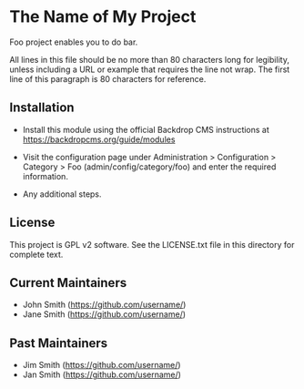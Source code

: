 The Name of My Project
======================

Foo project enables you to do bar.

All lines in this file should be no more than 80 characters long for legibility,
unless including a URL or example that requires the line not wrap. The first
line of this paragraph is 80 characters for reference.

Installation
------------

- Install this module using the official Backdrop CMS instructions at
  https://backdropcms.org/guide/modules

- Visit the configuration page under Administration > Configuration > Category >
  Foo (admin/config/category/foo) and enter the required information.

- Any additional steps.

License
-------

This project is GPL v2 software. See the LICENSE.txt file in this directory for
complete text.

Current Maintainers
-------------------

- John Smith (https://github.com/username/)
- Jane Smith (https://github.com/username/)

Past Maintainers
----------------

- Jim Smith (https://github.com/username/)
- Jan Smith (https://github.com/username/)
